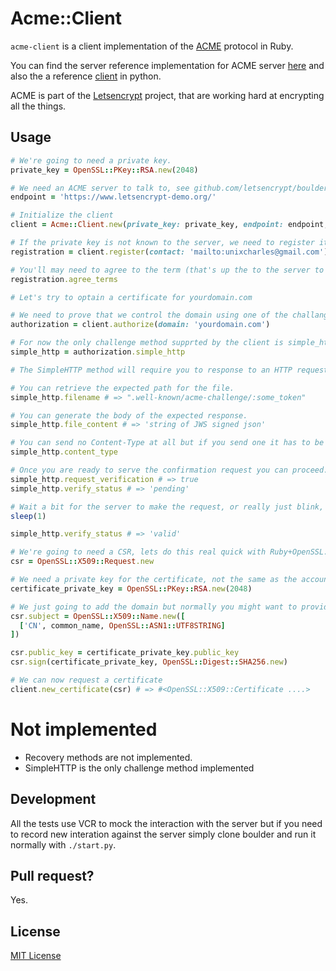 # Acme::Client

`acme-client` is a client implementation of the [ACME](https://letsencrypt.github.io/acme-spec) protocol in Ruby.

You can find the server reference implementation for ACME server [here](https://github.com/letsencrypt/boulder) and also the a reference [client](https://github.com/letsencrypt/letsencrypt) in python.

ACME is part of the [Letsencrypt](https://letsencrypt.org/) project, that are working hard at encrypting all the things.

## Usage

```ruby
# We're going to need a private key.
private_key = OpenSSL::PKey::RSA.new(2048)

# We need an ACME server to talk to, see github.com/letsencrypt/boulder
endpoint = 'https://www.letsencrypt-demo.org/'

# Initialize the client
client = Acme::Client.new(private_key: private_key, endpoint: endpoint, directory: '/directory')

# If the private key is not known to the server, we need to register it for the first time.
registration = client.register(contact: 'mailto:unixcharles@gmail.com')

# You'll may need to agree to the term (that's up the to the server to require it or not but boulder does by default)
registration.agree_terms

# Let's try to optain a certificate for yourdomain.com

# We need to prove that we control the domain using one of the challanges method.
authorization = client.authorize(domain: 'yourdomain.com')

# For now the only challenge method supprted by the client is simple_http.
simple_http = authorization.simple_http

# The SimpleHTTP method will require you to response to an HTTP request.

# You can retrieve the expected path for the file.
simple_http.filename # => ".well-known/acme-challenge/:some_token"

# You can generate the body of the expected response.
simple_http.file_content # => 'string of JWS signed json' 

# You can send no Content-Type at all but if you send one it has to be 'application/jose+json'.
simple_http.content_type

# Once you are ready to serve the confirmation request you can proceed.
simple_http.request_verification # => true
simple_http.verify_status # => 'pending'

# Wait a bit for the server to make the request, or really just blink, it should be fast.
sleep(1)

simple_http.verify_status # => 'valid'

# We're going to need a CSR, lets do this real quick with Ruby+OpenSSL.
csr = OpenSSL::X509::Request.new

# We need a private key for the certificate, not the same as the account key.
certificate_private_key = OpenSSL::PKey::RSA.new(2048)

# We just going to add the domain but normally you might want to provide more information.
csr.subject = OpenSSL::X509::Name.new([
  ['CN', common_name, OpenSSL::ASN1::UTF8STRING]
])

csr.public_key = certificate_private_key.public_key
csr.sign(certificate_private_key, OpenSSL::Digest::SHA256.new)

# We can now request a certificate
client.new_certificate(csr) # => #<OpenSSL::X509::Certificate ....>
```

# Not implemented

- Recovery methods are not implemented.
- SimpleHTTP is the only challenge method implemented

## Development

All the tests use VCR to mock the interaction with the server but if you
need to record new interation against the server simply clone boulder and
run it normally with `./start.py`.

## Pull request?

Yes.

## License

[MIT License](http://opensource.org/licenses/MIT)

